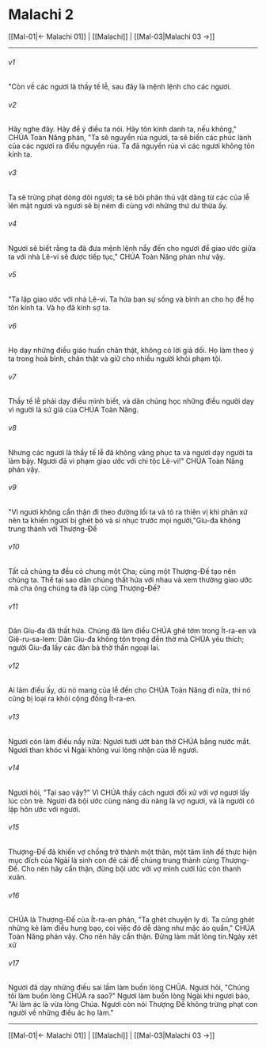# Malachi 2

[[Mal-01|← Malachi 01]] | [[Malachi]] | [[Mal-03|Malachi 03 →]]
***



###### v1 
"Còn về các ngươi là thầy tế lễ, sau đây là mệnh lệnh cho các ngươi. 

###### v2 
Hãy nghe đây. Hãy để ý điều ta nói. Hãy tôn kính danh ta, nếu không," CHÚA Toàn Năng phán, "Ta sẽ nguyền rủa ngươi, ta sẽ biến các phúc lành của các ngươi ra điều nguyền rủa. Ta đã nguyền rủa vì các ngươi không tôn kính ta. 

###### v3 
Ta sẽ trừng phạt dòng dõi ngươi; ta sẽ bôi phân thú vật dâng từ các của lễ lên mặt ngươi và ngươi sẽ bị ném đi cùng với những thứ dư thừa ấy. 

###### v4 
Ngươi sẽ biết rằng ta đã đưa mệnh lệnh nầy đến cho ngươi để giao ước giữa ta với nhà Lê-vi sẽ được tiếp tục," CHÚA Toàn Năng phán như vậy. 

###### v5 
"Ta lập giao ước với nhà Lê-vi. Ta hứa ban sự sống và bình an cho họ để họ tôn kính ta. Và họ đã kính sợ ta. 

###### v6 
Họ dạy những điều giáo huấn chân thật, không có lời giả dối. Họ làm theo ý ta trong hoà bình, chân thật và giữ cho nhiều người khỏi phạm tội. 

###### v7 
Thầy tế lễ phải dạy điều mình biết, và dân chúng học những điều người dạy vì người là sứ giả của CHÚA Toàn Năng. 

###### v8 
Nhưng các ngươi là thầy tế lễ đã không vâng phục ta và ngươi dạy người ta làm bậy. Ngươi đã vi phạm giao ước với chi tộc Lê-vi!" CHÚA Toàn Năng phán vậy. 

###### v9 
"Vì ngươi không cẩn thận đi theo đường lối ta và tỏ ra thiên vị khi phân xử nên ta khiến ngươi bị ghét bỏ và sỉ nhục trước mọi người,"Giu-đa không trung thành với Thượng-Đế 

###### v10 
Tất cả chúng ta đều có chung một Cha; cùng một Thượng-Đế tạo nên chúng ta. Thế tại sao dân chúng thất hứa với nhau và xem thường giao ước mà cha ông chúng ta đã lập cùng Thượng-Đế? 

###### v11 
Dân Giu-đa đã thất hứa. Chúng đã làm điều CHÚA ghê tởm trong Ít-ra-en và Giê-ru-sa-lem: Dân Giu-đa không tôn trọng đền thờ mà CHÚA yêu thích; người Giu-đa lấy các đàn bà thờ thần ngoại lai. 

###### v12 
Ai làm điều ấy, dù nó mang của lễ đến cho CHÚA Toàn Năng đi nữa, thì nó cũng bị loại ra khỏi cộng đồng Ít-ra-en. 

###### v13 
Ngươi còn làm điều nầy nữa: Ngươi tưới ướt bàn thờ CHÚA bằng nước mắt. Ngươi than khóc vì Ngài không vui lòng nhận của lễ ngươi. 

###### v14 
Ngươi hỏi, "Tại sao vậy?" Vì CHÚA thấy cách ngươi đối xử với vợ ngươi lấy lúc còn trẻ. Ngươi đã bội ước cùng nàng dù nàng là vợ ngươi, và là người có lập hôn ước với ngươi. 

###### v15 
Thượng-Đế đã khiến vợ chồng trở thành một thân, một tâm linh để thực hiện mục đích của Ngài là sinh con đẻ cái để chúng trung thành cùng Thượng-Đế. Cho nên hãy cẩn thận, đừng bội ước với vợ mình cưới lúc còn thanh xuân. 

###### v16 
CHÚA là Thượng-Đế của Ít-ra-en phán, "Ta ghét chuyện ly dị. Ta cũng ghét những kẻ làm điều hung bạo, coi việc đó dễ dàng như mặc áo quần," CHÚA Toàn Năng phán vậy. Cho nên hãy cẩn thận. Đừng làm mất lòng tin.Ngày xét xử 

###### v17 
Ngươi đã dạy những điều sai lầm làm buồn lòng CHÚA. Ngươi hỏi, "Chúng tôi làm buồn lòng CHÚA ra sao?" Ngươi làm buồn lòng Ngài khi ngươi bảo, "Ai làm ác là vừa lòng Chúa. Ngươi còn nói Thượng Đế không trừng phạt con người về những điều ác họ làm."

***
[[Mal-01|← Malachi 01]] | [[Malachi]] | [[Mal-03|Malachi 03 →]]
